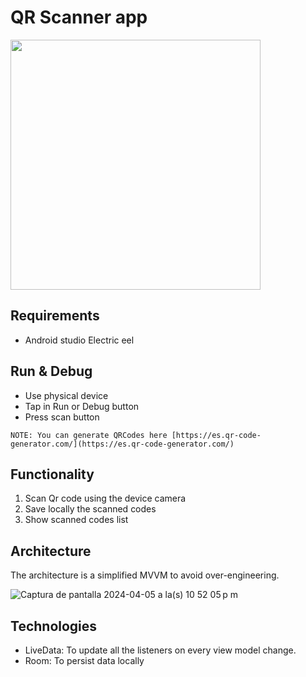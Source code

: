 # QR Scanner app

<img src="https://github.com/manuelruelas/ruelas_almanza_manuel/assets/25523918/adb1e56b-6553-44bc-807a-2977a70d865e" height=400px />




## Requirements
- Android studio Electric eel

## Run & Debug
- Use physical device
- Tap in Run or Debug button
- Press scan button
  
`NOTE: You can generate QRCodes here [https://es.qr-code-generator.com/](https://es.qr-code-generator.com/) `


## Functionality
1. Scan Qr code using the device camera
2. Save locally the scanned codes
3. Show scanned codes list

## Architecture

The architecture is a simplified MVVM to avoid over-engineering.


![Captura de pantalla 2024-04-05 a la(s) 10 52 05 p m](https://github.com/manuelruelas/ruelas_almanza_manuel/assets/25523918/e30b7c49-ecd4-4fff-9f54-fa420b4106e7)


## Technologies
- LiveData: To update all the listeners on every view model change.
- Room: To persist data locally
